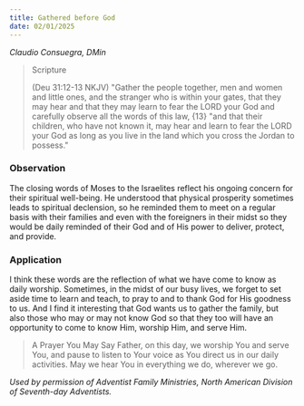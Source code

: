 ```yaml
---
title: Gathered before God
date: 02/01/2025
---
```


_Claudio Consuegra, DMin_

> <p>Scripture</p>
> (Deu 31:12-13 NKJV) "Gather the people together, men and women and little ones, and the stranger who is within your gates, that they may hear and that they may learn to fear the LORD your God and carefully observe all the words of this law, {13} "and that their children, who have not known it, may hear and learn to fear the LORD your God as long as you live in the land which you cross the Jordan to possess."

### Observation

The closing words of Moses to the Israelites reflect his ongoing concern for their spiritual well-being. He understood that physical prosperity sometimes leads to spiritual declension, so he reminded them to meet on a regular basis with their families and even with the foreigners in their midst so they would be daily reminded of their God and of His power to deliver, protect, and provide.

### Application

I think these words are the reflection of what we have come to know as daily worship. Sometimes, in the midst of our busy lives, we forget to set aside time to learn and teach, to pray to and to thank God for His goodness to us. And I find it interesting that God wants us to gather the family, but also those who may or may not know God so that they too will have an opportunity to come to know Him, worship Him, and serve Him.

> <callout>A Prayer You May Say</callout>
> Father, on this day, we worship You and serve You, and pause to listen to Your voice as You direct us in our daily activities. May we hear You in everything we do, wherever we go.

_Used by permission of Adventist Family Ministries, North American Division of Seventh-day Adventists._